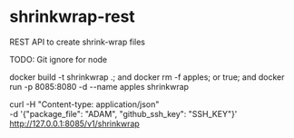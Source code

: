 # shrinkwrap-rest
REST API to create shrink-wrap files

TODO:
Git ignore for node

docker build -t shrinkwrap .; and docker rm -f apples; or  true; and docker run -p 8085:8080 -d --name apples shrinkwrap

curl -H "Content-type: application/json" \
  -d '{"package_file": "ADAM", "github_ssh_key": "SSH_KEY"}' \
  http://127.0.0.1:8085/v1/shrinkwrap